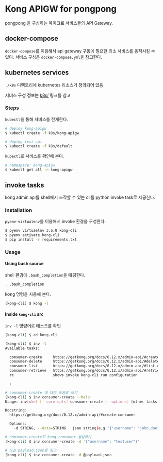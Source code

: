 # Kong APIGW for pongpong

pongpong 을 구성하는 마이크로 서비스들의 API Gateway.

## docker-compose

`docker-compose`를 이용해서 api gateway 구동에 필요한 최소 서비스를 동작시킬 수 있다.
서비스 구성은 `docker-compose.yml`을 참고한다.

## kubernetes services

`./k8s` 디렉토리에 kubernetes 리소스가 정의되어 있음

서비스 구성 정보는 [k8s/](k8s/) 링크를 참고

### Steps

`kubectl`을 통해 서비스를 전개한다.

``` sh
# deploy kong-apigw
$ kubectl create -f k8s/kong-apigw

# deploy test-api
$ kubectl create -f k8s/default
```

`kubectl`로 서비스를 확인해 본다.

``` sh
# namespace: kong-apigw
$ kubectl get all -n kong-apigw
```

## invoke tasks

kong admin api를 shell에서 조작할 수 있는 cli를 python invoke task로 제공한다.

### Installation

`pyenv-virtualenv`를 이용해서 invoke 환경을 구성한다.

``` sh
$ pyenv virtuaelnv 3.6.0 kong-cli
$ pyenv activate kong-cli
$ pip install -r requirements.txt
```

### Usage

#### Using bash source

shell 환경에 `.bash_completion`을 매핑한다.

``` sh
. .bash_completion
```

kong 명령을 사용해 본다.

``` sh
(kong-cli) $ kong -l
```

#### Inside `kong-cli` src

`inv -l` 명령어로 태스크를 확인

``` sh
(kong-cli) $ cd kong-cli

(kong-cli) $ inv -l
Available tasks:

  consumer-create     https://getkong.org/docs/0.12.x/admin-api/#create-consumer
  consumer-delete     https://getkong.org/docs/0.12.x/admin-api/#delete-consumer
  consumer-list       https://getkong.org/docs/0.12.x/admin-api/#list-consumers
  consumer-retrieve   https://getkong.org/docs/0.12.x/admin-api/#retrieve-consumer
  rc                  shows invoke kong-cli run configuration

  :

# consumer-create 에 대한 도움말 보기
(kong-cli) $ inv consumer-create --help
Usage: inv[oke] [--core-opts] consumer-create [--options] [other tasks here ...]

Docstring:
  https://getkong.org/docs/0.12.x/admin-api/#create-consumer

  Options:
    -d STRING, --data=STRING   json string(e.g '{"username": "john.doe"}') or json payload file path (e.g @payload.json)

# consumer-create로 kong consumer 생성하기
(kong-cli) $ inv consumer-create -d '{"username": "testuser"}'

# 또는 payload.json를 링크
(kong-cli) $ inv consumer-create -d @payload.json
```


